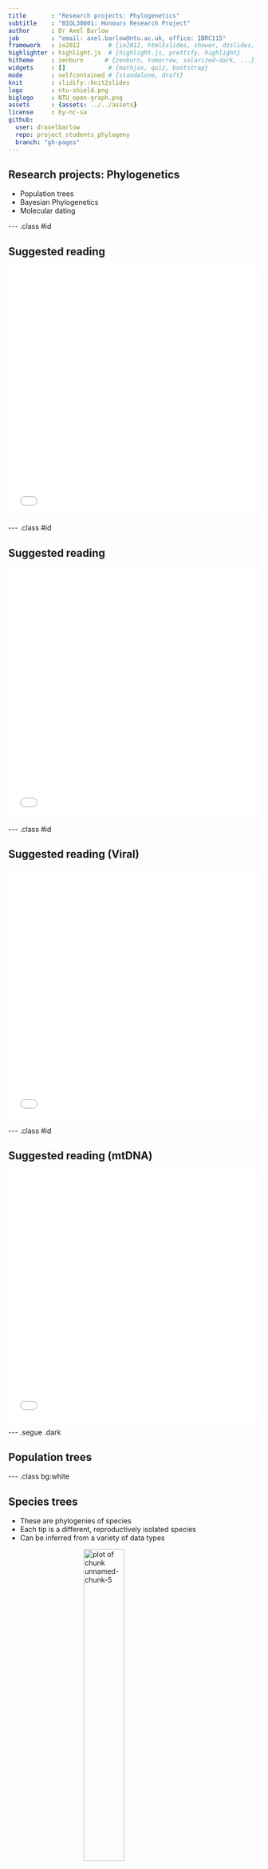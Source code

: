 ```yaml
---
title       : "Research projects: Phylogenetics"
subtitle    : "BIOL30001: Honours Research Project"
author      : Dr Axel Barlow
job         : "email: axel.barlow@ntu.ac.uk, office: IBRC115"
framework   : io2012        # {io2012, html5slides, shower, dzslides, ...}
highlighter : highlight.js  # {highlight.js, prettify, highlight}
hitheme     : zenburn      # {zenburn, tomorrow, solarized-dark, ...}
widgets     : []            # {mathjax, quiz, bootstrap}
mode        : selfcontained # {standalone, draft}
knit        : slidify::knit2slides
logo        : ntu-shield.png
biglogo     : NTU_open-graph.png
assets      : {assets: ../../assets}
license     : by-nc-sa
github:
  user: draxelbarlow
  repo: project_students_phylogeny
  branch: "gh-pages"
---
```




<!-- adding bold and italic options -->
<style>
em {
  font-style: italic
}
strong {
  font-weight: bold;
}
</style>

## Research projects: Phylogenetics

- Population trees
- Bayesian Phylogenetics
- Molecular dating

--- .class #id

## Suggested reading

<embed src="./assets/img/Baldauf - 2003 - Phylogeny for the faint of heart A tutorial.pdf" title="plot of chunk unnamed-chunk-1" alt="plot of chunk unnamed-chunk-1" width="100%" height="500" type="application/pdf" />

--- .class #id

## Suggested reading

<embed src="./assets/img/Villanea, Kitchen, Kemp - 2019 - Applications of bayesian skyline plots and approximate bayesian computation for human demography.pdf" title="plot of chunk unnamed-chunk-2" alt="plot of chunk unnamed-chunk-2" width="100%" height="500" type="application/pdf" />

--- .class #id

## Suggested reading (Viral)

<embed src="./assets/img/Dudas et al. - 2018 - MERS-CoV spillover at the camel-human interface.pdf" title="plot of chunk unnamed-chunk-3" alt="plot of chunk unnamed-chunk-3" width="100%" height="500" type="application/pdf" />

--- .class #id

## Suggested reading (mtDNA)

<embed src="./assets/img/Fortes - 2016 - Ancient DNA reveals differences in behaviour and sociality between brown bears and extinct cave bears(2).pdf" title="plot of chunk unnamed-chunk-4" alt="plot of chunk unnamed-chunk-4" width="100%" height="500" type="application/pdf" />

--- .segue .dark 

## Population trees

--- .class bg:white

## Species trees

- These are phylogenies of species
- Each tip is a different, reproductively isolated species
- Can be inferred from a variety of data types

<img src="assets/fig/unnamed-chunk-5-1.png" title="plot of chunk unnamed-chunk-5" alt="plot of chunk unnamed-chunk-5" width="40%" style="display: block; margin: auto;" />

--- .class bg:white

## Gene trees

- These are phylogenies of individual loci (e.g. a gene)
- Or related sets of loci (e.g. multigene families)
- Each tip is a different allele (i.e. a gene variant)

<img src="assets/fig/unnamed-chunk-6-1.png" title="plot of chunk unnamed-chunk-6" alt="plot of chunk unnamed-chunk-6" width="60%" style="display: block; margin: auto;" />

--- .class bg:white

## Population-level trees

- Each tip is an individual
- Each node is their most recent ancestor (coalescence event)
- Shows the relationships of individuals and populations

<img src="assets/fig/unnamed-chunk-7-1.png" title="plot of chunk unnamed-chunk-7" alt="plot of chunk unnamed-chunk-7" width="60%" style="display: block; margin: auto;" />

--- .segue .dark 

## How does that work?

--- .class bg:white

<img src="./assets/img/mtDNA_tree.svg" title="plot of chunk unnamed-chunk-8" alt="plot of chunk unnamed-chunk-8" width="95%" style="display: block; margin: auto;" />

--- .class bg:white

## Calculating population-level trees

### We'll think about mitochondrial haplotypes (diploid loci 2x more complex)

- Sequence variation provides phylogenetic information
- Similar sequences are more closely related
- Branch lengths are (loosely) proportional to sequence divergence
- Coalescence times also depend on population size
- Described by **coalescent theory**

<img src="assets/fig/unnamed-chunk-9-1.png" title="plot of chunk unnamed-chunk-9" alt="plot of chunk unnamed-chunk-9" width="50%" style="display: block; margin: auto;" />

--- &twocol

## Examples: Dispersal of Barbados anoles

*** =right

<img src="./assets/img/LA_map.png" title="plot of chunk unnamed-chunk-10" alt="plot of chunk unnamed-chunk-10" width="70%" style="display: block; margin: auto;" />

*** =left

<img src="./assets/img/Martinique's_anole.png" title="plot of chunk unnamed-chunk-11" alt="plot of chunk unnamed-chunk-11" width="75%" style="display: block; margin: auto;" />
*Anolis roquet, Adamhesim, CC BY 4.0*

<img src="./assets/img/Anolis_extremus-m04.jpg" title="plot of chunk unnamed-chunk-12" alt="plot of chunk unnamed-chunk-12" width="40%" style="display: block; margin: auto;" />
*Anolis extremus, Postdlf, CC BY SA-3.0*

--- &twocol bg:white

## Examples: Barbados anoles

*** =right

<img src="./assets/img/LA_map.png" title="plot of chunk unnamed-chunk-13" alt="plot of chunk unnamed-chunk-13" width="70%" style="display: block; margin: auto;" />

*** =left

<img src="./assets/img/roq_ext_MCC.tre.svg" title="plot of chunk unnamed-chunk-14" alt="plot of chunk unnamed-chunk-14" width="45%" style="display: block; margin: auto;" />

*Thorpe et al. Mol phylogenet evol 127 (2018): 682-695.*

--- .class bg:white

## Examples: viral outbreaks, Ebola virus in West Africa

*Suchard, et al. Virus evolution 4.1 (2018): vey016.*

<img src="./assets/img/ebola.png" title="plot of chunk unnamed-chunk-15" alt="plot of chunk unnamed-chunk-15" width="85%" style="display: block; margin: auto;" />

--- .segue .dark 

## Bayesian phylogenetics

--- &vcenter

## Introductory video 1

https://www.youtube.com/watch?v=IqMzYTOf6H0&ab_channel=DataCamp

--- &vcenter

## Introductory video 2

https://www.youtube.com/watch?v=FmzgKXV53-w&ab_channel=DataCamp

--- .class #id

## The key points

- Bayesian statistics provide a way of describing our prior knowledge of a system as a probability
- We can then update this `prior probability` by observing some data
- The updated probability is called the `posterior probability`
- Prior and posterior probabilities can also take the form of `probability distributions`
- These allow us to describe a range of probabilites for different values
- More flexible than a single fixed probability value

--- &twocol bg:white

## Probability distributions

- Imagine you want to predict the number of patients arriving at a hospital in the next week
- You have information from previous weeks that allow you to make an estimate
- **But on the Monday...**

*** =left

<img src="assets/fig/unnamed-chunk-16-1.png" title="plot of chunk unnamed-chunk-16" alt="plot of chunk unnamed-chunk-16" width="100%" style="display: block; margin: auto;" />

--- &twocol bg:white

## Probability distributions

- Imagine you want to predict the number of patients arriving at a hospital in the next week
- You have information from previous weeks that allow you to make an estimate
- **But on the Monday, more patients arrive that you were expecting!**

*** =left

<img src="assets/fig/unnamed-chunk-17-1.png" title="plot of chunk unnamed-chunk-17" alt="plot of chunk unnamed-chunk-17" width="100%" style="display: block; margin: auto;" />

*** =right

<img src="assets/fig/unnamed-chunk-18-1.png" title="plot of chunk unnamed-chunk-18" alt="plot of chunk unnamed-chunk-18" width="100%" style="display: block; margin: auto;" />

--- .class #id

## How does this work with phylogenetics?

- The phylogeny is the evolutionary history of the sequences
- We need a `model` of how the sequences evolve
- The model has `parameters` that we can assign prior probabilites to
- The tree `topology`, for example, is a parameter
- We can then observe some data, in the form of a `sequence alignment`
- And calculate the `posterior probabilities` of our model parameters

--- .class #id

## An example phylogenetic model

Parameter|Prior
---------|------
Substitution rate|estimated rate
Tr/Tv ratio|estimated ratio
Base frequencies|estimated frequencies A,T,G,C
Topology|A set of tree topologies
Branch lengths|A set of branch lengths
Population size|A number of individuals

--- .segue .dark 

## Can you compute all those possibilities?

--- .class #id

## Can you compute all those possibilities?

### Example: tree topology

- We would like to calculate posterior probabilities for all possible tree topologies
- Then select the ones with highest probability

>- How many rooted tree topologies are there?
  + 3 sequences = 3 trees
  + 4 sequences = 15 trees
  + 5 sequences = 105 trees
  + 10 sequences = 34,459,425 trees
  + 53 sequences = 2.7E+80 (> total atoms in universe)

>- **Computing all possible topologies for modest number of sequences is computationally impossible**

--- &twocol

## Markov chain Monte Carlo (MCMC) sampling

*** =left

1. Start at a tree
2. Jump to a nearby tree
3. Compare posterior probabilities
4. New tree > previous tree
  + accept
5. New tree < previous tree
  + accept proportional to difference
6. Repeat (x millions)

*** =right

<img src="./assets/img/uni_trees.svg" title="plot of chunk unnamed-chunk-19" alt="plot of chunk unnamed-chunk-19" width="100%" style="display: block; margin: auto auto auto 0;" />

--- .class #id

## MCMC sampling in practise

>- The initial moves are likely to have low probability
>- This is called `burn in`
>- We rapidly move to a set of parameter values with similarly high probability
>- This is called `convergence` or `stationarity`
>- Sampling the chain at convergence approximates the true posterior distribution
>- This is called the `posterior sample`
>- Since the MCMC steps are not independent, we take 1,000s between every sample
>- And we can verify sufficient sampling using the `effective sample size`

--- &twocol bg:white

## MCMC sampling in practise

Graphically it looks like this

*** =left

<img src="assets/fig/unnamed-chunk-20-1.png" title="plot of chunk unnamed-chunk-20" alt="plot of chunk unnamed-chunk-20" width="100%" style="display: block; margin: auto;" />

*** =right

<img src="assets/fig/unnamed-chunk-21-1.png" title="plot of chunk unnamed-chunk-21" alt="plot of chunk unnamed-chunk-21" width="100%" style="display: block; margin: auto;" />

--- .segue .dark 

## But aren't we also collecting thousands of trees?

--- &twocol bg:white

## Summarising thousands of trees

*** =right

- The *actual* result of the analysis is thousands of trees
- The posterior sample of trees
- Typically pick one good one, and annotate with clade posterior probabilities
- Other parameters like branch lengths are averaged across posterior sample

*** =left

<img src="./assets/img/panda.svg" title="plot of chunk unnamed-chunk-22" alt="plot of chunk unnamed-chunk-22" width="95%" style="display: block; margin: auto auto auto 0;" />

--- .segue .dark 

## Molecular dating

--- &vcenter

## Branch length are typically scaled to genetic distance

<img src="./assets/img/brown_undated.svg" title="plot of chunk unnamed-chunk-23" alt="plot of chunk unnamed-chunk-23" width="100%" style="display: block; margin: auto auto auto 0;" />

--- &vcenter

## Imagine if they could be scaled to time

<img src="./assets/img/brown_dated.svg" title="plot of chunk unnamed-chunk-24" alt="plot of chunk unnamed-chunk-24" width="100%" style="display: block; margin: auto auto auto 0;" />

--- .class bg:white

## Molecular clock hypothesis

- Substitutions seem to occur at an approximately constant rate
- This means genetic distance is proportional to time
- Sometimes the relationship breaks down (divergent lineages, saturation, selection)
- At the population level it generally works well

<img src="assets/fig/unnamed-chunk-25-1.png" title="plot of chunk unnamed-chunk-25" alt="plot of chunk unnamed-chunk-25" width="60%" style="display: block; margin: auto;" />

--- .class #id

## Methods of calibrating the tree

- If we assume a molecular clock, we can use external sources of information to calibrate the tree
- **Genetic distance per unit time**

### There are 3 parameters of interest:

- `tip ages`
- `node ages`
- `substitution rate`

--- .class #id

## The three parameters are interdependent

- Imagine 3 sequences, sampled at different timepoints
- Genetic distances: A-> B = 0.01; A -> C = 0.015; B -> C = 0.02

>- Substitution rate = 0.02 / 2000 = 1E-05 substitutions per year
>- Coalescence time B -> C = 0.02 * 1E-05 = 2000 
>- Age A = (0.02 - 0.15) * 1E-05 = 500

<img src="./assets/img/mol_dating_exp.svg" title="plot of chunk unnamed-chunk-26" alt="plot of chunk unnamed-chunk-26" width="70%" style="display: block; margin: auto;" />

--- .class #id

## We can assign priors on all 3

- **Tip dates**: sampling dates, radiocarbon ages, or unknown
- **Coalescence times**: population divergence times, fossils, or unknown
- **Substitution rate**: previous estimates, related species, or unknown

### Within a Bayesian analysis, as long as we have prior information of some of these, we can calculate posterior probabilities of all parameters

--- .class #id

## Example: cave bears

- Radiocarbon dates, estimate sub rate and coalescence times

<img src="./assets/img/cave_all_dated_sky_MCC.tre.svg" title="plot of chunk unnamed-chunk-27" alt="plot of chunk unnamed-chunk-27" width="65%" style="display: block; margin: auto;" />

--- .class #id

## Example: brown bears

- Radiocarbon dates, estimate substitution rate, coalescence times, and an unknown age

<img src="./assets/img/S6_estimation_new_MCC.tre.svg" title="plot of chunk unnamed-chunk-28" alt="plot of chunk unnamed-chunk-28" width="65%" style="display: block; margin: auto;" />

--- .class #id

## Example: giant pandas

- Radiocarbon dates and root node age, estimate sub rate, other coalescence times

<img src="./assets/img/C_bio6.MCC.tre.svg" title="plot of chunk unnamed-chunk-29" alt="plot of chunk unnamed-chunk-29" width="70%" style="display: block; margin: auto;" />

--- .class #id

## Research projects: Phylogenetics

- Population trees
- Bayesian Phylogenetics
- Molecular dating

--- &thankyou

## Next time

**Your turn**


